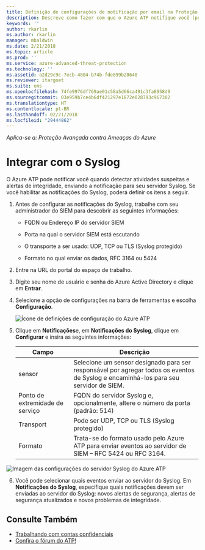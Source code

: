 ```yaml
---
title: Definição de configurações de notificação por email na Proteção Avançada contra Ameaças do Azure | Microsoft Docs
description: Descreve como fazer com que o Azure ATP notifique você (por email ou pelo encaminhamento de eventos do Azure ATP) quando detectar atividades suspeitas
keywords: ''
author: rkarlin
ms.author: rkarlin
manager: mbaldwin
ms.date: 2/21/2018
ms.topic: article
ms.prod: ''
ms.service: azure-advanced-threat-protection
ms.technology: ''
ms.assetid: a2d29c9c-7ecb-4804-b74b-fde899b28648
ms.reviewer: itargoet
ms.suite: ems
ms.openlocfilehash: 74fe9976df769ae01c58a5d66ca491c3fa8958d9
ms.sourcegitcommit: 03e959b7ce4b6df421297e1872e028793c967302
ms.translationtype: HT
ms.contentlocale: pt-BR
ms.lasthandoff: 02/21/2018
ms.locfileid: "29444862"
---
```

*Aplica-se a: Proteção Avançada contra Ameaças do Azure*



# <a name="integrate-with-syslog"></a>Integrar com o Syslog

O Azure ATP pode notificar você quando detectar atividades suspeitas e alertas de integridade, enviando a notificação para seu servidor Syslog. Se você habilitar as notificações do Syslog, poderá definir os itens a seguir.

1.  Antes de configurar as notificações do Syslog, trabalhe com seu administrador do SIEM para descobrir as seguintes informações:

    -   FQDN ou Endereço IP do servidor SIEM

    -   Porta na qual o servidor SIEM está escutando

    -   O transporte a ser usado: UDP, TCP ou TLS (Syslog protegido)

    -   Formato no qual enviar os dados, RFC 3164 ou 5424

2.  Entre na URL do portal do espaço de trabalho.

3.  Digite seu nome de usuário e senha do Azure Active Directory e clique em **Entrar**.

4.  Selecione a opção de configurações na barra de ferramentas e escolha **Configuração**.

    ![Ícone de definições de configuração do Azure ATP](media/ATP-config-menu.png)

5.  Clique em **Notificações**e, em **Notificações do Syslog**, clique em **Configurar** e insira as seguintes informações:

    |Campo|Descrição|
    |---------|---------------|
    |sensor|Selecione um sensor designado para ser responsável por agregar todos os eventos de Syslog e encaminhá-los para seu servidor de SIEM.|
    |Ponto de extremidade de serviço|FQDN do servidor Syslog e, opcionalmente, altere o número da porta (padrão: 514)|
    |Transport|Pode ser UDP, TCP ou TLS (Syslog protegido)|
    |Formato|Trata-se do formato usado pelo Azure ATP para enviar eventos ao servidor de SIEM – RFC 5424 ou RFC 3164.|

 ![Imagem das configurações do servidor Syslog do Azure ATP](media/atp-syslog.png)

6. Você pode selecionar quais eventos enviar ao servidor do Syslog. Em **Notificações do Syslog**, especifique quais notificações devem ser enviadas ao servidor do Syslog: novos alertas de segurança, alertas de segurança atualizados e novos problemas de integridade.


## <a name="see-also"></a>Consulte Também

- [Trabalhando com contas confidenciais](sensitive-accounts.md)
- [Confira o fórum do ATP!](https://aka.ms/azureatpcommunity)
